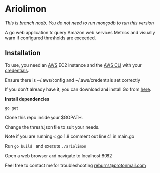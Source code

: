 # **Ariolimon** #

*This is branch nodb.  You do not need to run mongodb to run this version*

A go web application to query Amazon web services Metrics and visually warn if configured thresholds are exceeded.


## **Installation** ##

To use, you need an [AWS](https://aws.amazon.com/) EC2 instance and the [AWS CLI](http://docs.aws.amazon.com/cli/latest/userguide/installing.html) with your [credentials](http://docs.aws.amazon.com/cli/latest/userguide/cli-chap-getting-started.html).

Ensure there is ~/.aws/config and ~/.aws/credentials set correctly

If you don't already have it, you can download and install Go from [here](https://golang.org/dl/).

**Install dependencies**

```
go get
```

Clone this repo inside your $GOPATH.

Change the thresh.json file to suit your needs.

Note if you are running < go 1.8 comment out line 41 in main.go

Run `go build ` and execute `./ariolimon`

Open a web browser and navigate to localhost:8082

Feel free to contact me for troubleshooting reburns@protonmail.com

